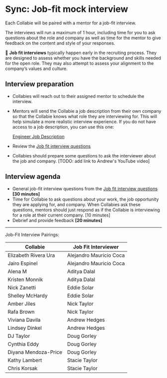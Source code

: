 # Sync: Job-fit mock interview

Each Collabie will be paired with a mentor for a job-fit interview.

The interviews will run a maximum of 1 hour, including time for you to ask questions about the role and company as well as time for the mentor to give feedback on the content and style of your responses.

<aside>
🤝 <strong>Job fit interviews</strong> typically happen early in the recruiting process. They are designed to assess whether you have the background and skills needed for the open role. They may also attempt to assess your alignment to the company’s values and culture.
</aside>

## Interview preparation

- Collabies will reach out to their assigned mentor to schedule the interview.
- Mentors will send the Collabie a job description from their own company so that the Collabie knows what role they are interviewing for. This will help simulate a more realistic interview experience. If you do not have access to a job description, you can use this one:

  [Engineer Job Description](../resources/mock-job-description.md)

- Review the [Job fit interview questions](../resources/job-fit-interview-questions.md)
- Collabies should prepare some questions to ask the interviewer about the job and company. [TODO: add link to Andrew's YouTube video]

## Interview agenda

- General job-fit interview questions from the [Job fit interview questions](../resources/job-fit-interview-questions.md) **[30 minutes]**
- Time for Collabie to ask questions about your work, the job opportunity they are applying for, and company. When Collabies ask these questions, mentors should just respond as if the Collabie is interviewing for a role at their current company. [10 minutes]
- Debrief and provide feedback **[20 minutes]**

---

Job-Fit Interview Pairings:

[comment]: <> (Populate using the values in this CodeSandbox: https://codesandbox.io/s/career-lab-pairings-u1qmj?file=/src/App.js)
[comment]: <> (TODO: move this script into this project somehow)

| Collabie | Job Fit Interviewer |
| ---- | ---- |
| Elizabeth Rivera Ura | Alejandro Mauricio Coca  |
| Jairo Espinel | Alejandro Mauricio Coca  |
| Alena M | Aditya Dalal  |
| Kristen Monnik | Aditya Dalal  |
| Nick Zanetti | Eddie Solar  |
| Shelley McHardy | Eddie Solar |
| Amber Jiles | Nick Taylor  |
| Rafa Brown | Nick Taylor |
| Viviana Davila | Andrew Hedges  |
| Lindsey Dinkel | Andrew Hedges |
| DJ Taylor | Doug Gorley |
| Cynthia Eddy | Doug Gorley |
| Diyana Mendoza-Price | Doug Gorley |
| Kathy Lambert | Stacie Taylor |
| Chris Korsak | Stacie Taylor |
